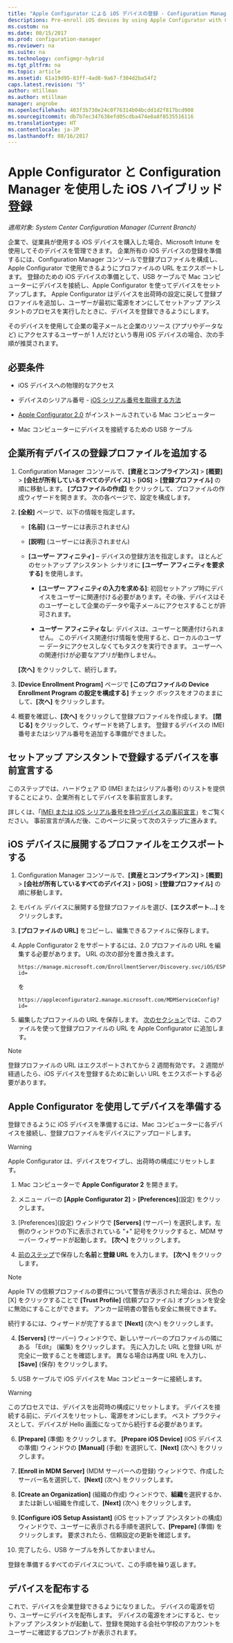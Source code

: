 ```yaml
---
title: "Apple Configurator による iOS デバイスの登録 - Configuration Manager | Microsoft Docs"
descriptions: Pre-enroll iOS devices by using Apple Configurator with Configuration Manager.
ms.custom: na
ms.date: 08/15/2017
ms.prod: configuration-manager
ms.reviewer: na
ms.suite: na
ms.technology: configmgr-hybrid
ms.tgt_pltfrm: na
ms.topic: article
ms.assetid: 61a19d95-83ff-4ad8-9a67-f304d2ba54f2
caps.latest.revision: "5"
author: mtillman
ms.author: mtillman
manager: angrobe
ms.openlocfilehash: 403f3b730e24c0f76314b04bcdd1d2f817bcd908
ms.sourcegitcommit: db7b7ec347638efd05cdba474e8a8f8535516116
ms.translationtype: HT
ms.contentlocale: ja-JP
ms.lasthandoff: 08/16/2017
---
```

# <a name="ios-hybrid-enrollment-using-apple-configurator-with-configuration-manager"></a>Apple Configurator と Configuration Manager を使用した iOS ハイブリッド登録

*適用対象: System Center Configuration Manager (Current Branch)*

企業で、従業員が使用する iOS デバイスを購入した場合、Microsoft Intune を使用してそのデバイスを管理できます。 企業所有の iOS デバイスの登録を準備するには、Configuration Manager コンソールで登録プロファイルを構成し、Apple Configurator で使用できるようにプロファイルの URL をエクスポートします。 登録のための iOS デバイスの準備として、USB ケーブルで Mac コンピューターにデバイスを接続し、Apple Configurator を使ってデバイスをセットアップします。 Apple Configurator はデバイスを出荷時の設定に戻して登録プロファイルを追加し、ユーザーが最初に電源をオンにしてセットアップ アシスタントのプロセスを実行したときに、デバイスを登録できるようにします。

そのデバイスを使用して企業の電子メールと企業のリソース (アプリやデータなど) にアクセスするユーザーが 1 人だけという専用 iOS デバイスの場合、次の手順が推奨されます。  

## <a name="prerequisites"></a>必要条件  

-   iOS デバイスへの物理的なアクセス  

-   デバイスのシリアル番号 - [iOS シリアル番号を取得する方法](https://support.apple.com/en-us/HT204308)  

-   [Apple Configurator 2.0](http://go.microsoft.com/fwlink/?LinkId=518017) がインストールされている Mac コンピューター  

-   Mac コンピューターにデバイスを接続するための USB ケーブル  

## <a name="add-a-corporate-owned-device-enrollment-profile"></a>企業所有デバイスの登録プロファイルを追加する

1.  Configuration Manager コンソールで、**[資産とコンプライアンス]** > **[概要]** > **[会社が所有しているすべてのデバイス]** > **[iOS]** > **[登録プロファイル]** の順に移動します。 **[プロファイルの作成]** をクリックして、プロファイルの作成ウィザードを開きます。 次の各ページで、設定を構成します。  

2.  **[全般]** ページで、以下の情報を指定します。  

    -   **[名前]** (ユーザーには表示されません)  

    -   **[説明]** (ユーザーには表示されません)  

    -   **[ユーザー アフィニティ]** – デバイスの登録方法を指定します。 ほとんどのセットアップ アシスタント シナリオに **[ユーザー アフィニティを要求する]** を使用します。  

        -   **[ユーザー アフィニティの入力を求める]**: 初回セットアップ時にデバイスをユーザーに関連付ける必要があります。その後、デバイスはそのユーザーとして企業のデータや電子メールにアクセスすることが許可されます。  

        -   **ユーザー アフィニティなし**: デバイスは、ユーザーと関連付けられません。 このデバイス関連付け情報を使用すると、ローカルのユーザー データにアクセスしなくてもタスクを実行できます。 ユーザーへの関連付けが必要なアプリが動作しません。

    **[次へ]** をクリックして、続行します。  

3.  **[Device Enrollment Program]** ページで **[このプロファイルの Device Enrollment Program の設定を構成する]** チェック ボックスをオフのままにして、**[次へ]** をクリックします。  

4.  概要を確認し、**[次へ]** をクリックして登録プロファイルを作成します。 **[閉じる]** をクリックして、ウィザードを終了します。 登録するデバイスの IMEI 番号またはシリアル番号を追加する準備ができました。  

## <a name="predeclare-devices-to-enroll-with-setup-assistant"></a>セットアップ アシスタントで登録するデバイスを事前宣言する

このステップでは、ハードウェア ID (IMEI またはシリアル番号) のリストを提供することにより、企業所有としてデバイスを事前宣言します。

詳しくは、「[IMEI または iOS シリアル番号を持つデバイスの事前宣言](predeclare-devices-with-hardware-id.md)」をご覧ください。 事前宣言が済んだ後、このページに戻って次のステップに進みます。

## <a name="export-the-profile-to-deploy-to-ios-devices"></a>iOS デバイスに展開するプロファイルをエクスポートする

1.  Configuration Manager コンソールで、**[資産とコンプライアンス]** > **[概要]** > **[会社が所有しているすべてのデバイス]** > **[iOS]** > **[登録プロファイル]** の順に移動します。

2.  モバイル デバイスに展開する登録プロファイルを選び、**[エクスポート...]** をクリックします。

3.  **[プロファイルの URL]** をコピーし、編集できるファイルに保存します。   

4.  Apple Configurator 2 をサポートするには、2.0 プロファイルの URL を編集する必要があります。 URL の次の部分を置き換えます。  

    ```  
    https://manage.microsoft.com/EnrollmentServer/Discovery.svc/iOS/ESProxy?id=  

    ```  

     を  

    ```  
    https://appleconfigurator2.manage.microsoft.com/MDMServiceConfig?id=  

    ```

5.  編集したプロファイルの URL を保存します。 [次のセクション](#step-4-prepare-the-device-with-apple-configurator)では、このファイルを使って登録プロファイルの URL を Apple Configurator に追加します。  

> [!NOTE]
> 登録プロファイルの URL はエクスポートされてから 2 週間有効です。 2 週間が経過したら、iOS デバイスを登録するために新しい URL をエクスポートする必要があります。

## <a name="prepare-the-device-with-apple-configurator"></a>Apple Configurator を使用してデバイスを準備する

登録できるように iOS デバイスを準備するには、Mac コンピューターに各デバイスを接続し、登録プロファイルをデバイスにアップロードします。  

> [!WARNING]  
>  Apple Configurator は、デバイスをワイプし、出荷時の構成にリセットします。  

1.  Mac コンピューターで **Apple Configurator 2** を開きます。  

2.  メニュー バーの **[Apple Configurator 2]** > **[Preferences]**\(設定) をクリックします。  

2.  [Preferences]\(設定) ウィンドウで **[Servers]** (サーバー) を選択します。左側のウィンドウの下に表示されている "+" 記号をクリックすると、MDM サーバー ウィザードが起動します。 **[次へ]** をクリックします。  

3.  [前のステップ](#step-3-export-the-profile-to-deploy-to-ios-devices)で保存した**名前**と**登録 URL** を入力します。 **[次へ]** をクリックします。  

   > [!NOTE]
   > Apple TV の信頼プロファイルの要件について警告が表示された場合は、灰色の [X] をクリックすることで **[Trust Profile]** (信頼プロファイル) オプションを安全に無効にすることができます。 アンカー証明書の警告も安全に無視できます。

   続行するには、ウィザードが完了するまで **[Next]** (次へ) をクリックします。  

4.  **[Servers]** (サーバー) ウィンドウで、新しいサーバーのプロファイルの隣にある 「Edit」 (編集) をクリックします。 先に入力した URL と登録 URL が完全に一致することを確認します。 異なる場合は再度 URL を入力し、**[Save]** (保存) をクリックします。  

5.  USB ケーブルで iOS デバイスを Mac コンピューターに接続します。  

  > [!WARNING]  
  >  このプロセスでは、デバイスを出荷時の構成にリセットします。 デバイスを接続する前に、デバイスをリセットし、電源をオンにします。 ベスト プラクティスとして、デバイスが Hello 画面になってから続行する必要があります。  

6.  **[Prepare]** (準備) をクリックします。 **[Prepare iOS Device]** (iOS デバイスの準備) ウィンドウの **[Manual]** (手動) を選択して、**[Next]** (次へ) をクリックします。  

7.  **[Enroll in MDM Server]** (MDM サーバーへの登録) ウィンドウで、作成したサーバー名を選択して、**[Next]** (次へ) をクリックします。  

9. **[Create an Organization]** (組織の作成) ウィンドウで、**組織**を選択するか、または新しい組織を作成して、**[Next]** (次へ) をクリックします。  

10. **[Configure iOS Setup Assistant]** (iOS セットアップ アシスタントの構成) ウィンドウで、ユーザーに表示される手順を選択して、**[Prepare]** (準備) をクリックします。 要求されたら、信頼設定の更新を確認します。  

11. 完了したら、USB ケーブルを外してかまいません。  

登録を準備するすべてのデバイスについて、この手順を繰り返します。

## <a name="distribute-devices"></a>デバイスを配布する

これで、デバイスを企業登録できるようになりました。 デバイスの電源を切り、ユーザーにデバイスを配布します。 デバイスの電源をオンにすると、セットアップ アシスタントが起動して、登録を開始する会社や学校のアカウントをユーザーに確認するプロンプトが表示されます。
